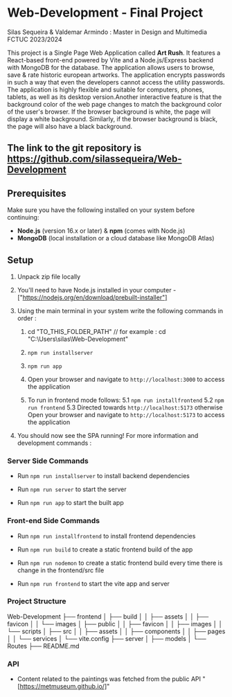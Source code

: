 # Web-Development - Final Project

Silas Sequeira & Valdemar Armindo : Master in Design and Multimedia FCTUC 2023/2024

This project is a Single Page Web Application called **Art Rush**. It features a React-based front-end powered by Vite and a Node.js/Express backend with MongoDB for the database. The application allows users to browse, save & rate historic european artworks. The application encrypts passwords in such a way that even the developers cannot access the utility passwords. The application is highly flexible and suitable for computers, phones, tablets, as well as its desktop version.Another interactive feature is that the background color of the web page changes to match the background color of the user's browser. If the browser background is white, the page will display a white background. Similarly, if the browser background is black, the page will also have a black background.


## The link to the git repository is https://github.com/silassequeira/Web-Development

## Prerequisites

Make sure you have the following installed on your system before continuing:

- **Node.js** (version 16.x or later) & **npm** (comes with Node.js)
- **MongoDB** (local installation or a cloud database like MongoDB Atlas)

## Setup

1. Unpack zip file locally
2. You'll need to have Node.js installed in your computer - ["https://nodejs.org/en/download/prebuilt-installer"]
3. Using the main terminal in your system write the following commands in order :

   1. cd "TO_THIS_FOLDER_PATH" // for example : cd "C:\Users\silas\Web-Development"
   2. `npm run installserver`
   3. `npm run app`
   4. Open your browser and navigate to `http://localhost:3000` to access the application

   5. To run in frontend mode follows:
      5.1 `npm run installfrontend` 
      5.2 `npm run frontend`
      5.3  Directed towards `http://localhost:5173` otherwise Open your browser and navigate to `http://localhost:5173` to access the application
       

4. You should now see the SPA running! For more information and development commands :

### Server Side Commands

- Run `npm run installserver` to install backend dependencies

- Run `npm run server` to start the server

- Run `npm run app` to start the built app

### Front-end Side Commands

- Run `npm run installfrontend` to install frontend dependencies

- Run `npm run build` to create a static frontend build of the app

- Run `npm run nodemon` to create a static frontend build every time there is change in the frontend/src file

- Run `npm run frontend` to start the vite app and server

### Project Structure

Web-Development
├── frontend
│ ├── build
│ │ ├── assets
│ │ ├── favicon
│ │ └── images
│ ├── public
│ │ ├── favicon
│ │ ├── images
│ │ └── scripts
│ ├── src
│ │ ├── assets
│ │ ├── components
│ │ ├── pages
│ │ └── services
│ └── vite.config
├── server
│ ├── models
│ └── Routes
├── README.md

### API

- Content related to the paintings was fetched from the public API "[https://metmuseum.github.io/]"
